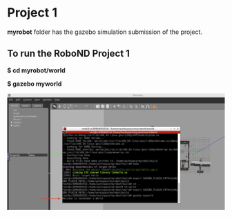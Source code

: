 # Project 1

**myrobot** folder has the gazebo simulation submission of the project.

## To run the RoboND Project 1

**$ cd myrobot/world**

**$ gazebo myworld**


![alt text](https://github.com/Jash-Diyora/roboND-1/blob/main/test%20image.png)
